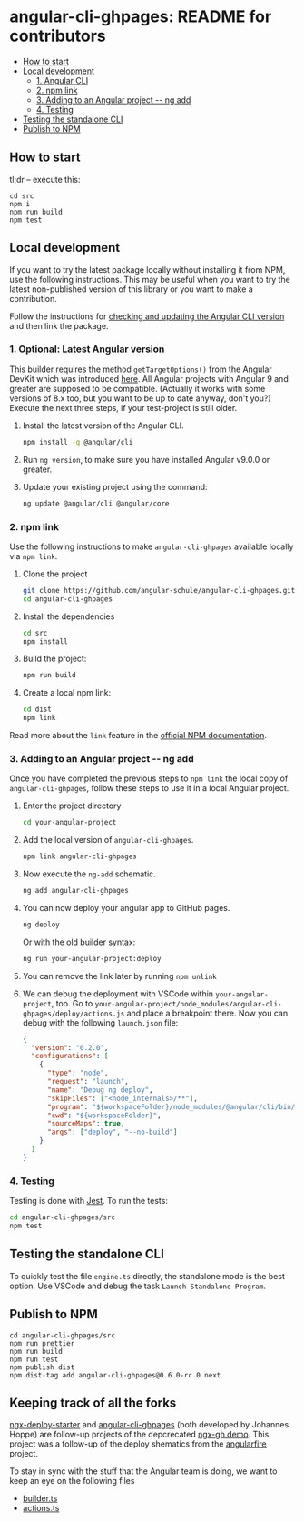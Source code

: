 # angular-cli-ghpages: README for contributors

- [How to start](#how-to-start)
- [Local development](#local-development)
  - [1. Angular CLI](#1-angular-cli)
  - [2. npm link](#2-npm-link)
  - [3. Adding to an Angular project -- ng add](#3-adding-to-an-angular-project----ng-add)
  - [4. Testing](#4-testing)
- [Testing the standalone CLI](#testing-the-standalone-cli)
- [Publish to NPM](#publish-to-npm)

## How to start

tl;dr – execute this:

```
cd src
npm i
npm run build
npm test
```

## Local development

If you want to try the latest package locally without installing it from NPM, use the following instructions.
This may be useful when you want to try the latest non-published version of this library or you want to make a contribution.

Follow the instructions for [checking and updating the Angular CLI version](#angular-cli) and then link the package.

### 1. Optional: Latest Angular version

This builder requires the method `getTargetOptions()` from the Angular DevKit which was introduced [here](https://github.com/angular/angular-cli/pull/13825/files).
All Angular projects with Angular 9 and greater are supposed to be compatible. (Actually it works with some versions of 8.x too, but you want to be up to date anyway, don't you?)
Execute the next three steps, if your test-project is still older.

1. Install the latest version of the Angular CLI.

   ```sh
   npm install -g @angular/cli
   ```

2. Run `ng version`, to make sure you have installed Angular v9.0.0 or greater.

3. Update your existing project using the command:

   ```sh
   ng update @angular/cli @angular/core
   ```

### 2. npm link

Use the following instructions to make `angular-cli-ghpages` available locally via `npm link`.

1. Clone the project

   ```sh
   git clone https://github.com/angular-schule/angular-cli-ghpages.git
   cd angular-cli-ghpages
   ```

2. Install the dependencies

   ```sh
   cd src
   npm install
   ```

3. Build the project:

   ```sh
   npm run build
   ```

4. Create a local npm link:

   ```sh
   cd dist
   npm link
   ```

Read more about the `link` feature in the [official NPM documentation](https://docs.npmjs.com/cli/link).

### 3. Adding to an Angular project -- ng add

Once you have completed the previous steps to `npm link` the local copy of `angular-cli-ghpages`, follow these steps to use it in a local Angular project.

1. Enter the project directory

   ```sh
   cd your-angular-project
   ```

2. Add the local version of `angular-cli-ghpages`.

   ```sh
   npm link angular-cli-ghpages
   ```

3. Now execute the `ng-add` schematic.

   ```sh
   ng add angular-cli-ghpages
   ```

4. You can now deploy your angular app to GitHub pages.

   ```sh
   ng deploy
   ```

   Or with the old builder syntax:

   ```sh
   ng run your-angular-project:deploy
   ```

5. You can remove the link later by running `npm unlink`

6. We can debug the deployment with VSCode within `your-angular-project`, too.
   Go to `your-angular-project/node_modules/angular-cli-ghpages/deploy/actions.js` and place a breakpoint there.
   Now you can debug with the following `launch.json` file:

   ```json
   {
     "version": "0.2.0",
     "configurations": [
       {
         "type": "node",
         "request": "launch",
         "name": "Debug ng deploy",
         "skipFiles": ["<node_internals>/**"],
         "program": "${workspaceFolder}/node_modules/@angular/cli/bin/ng",
         "cwd": "${workspaceFolder}",
         "sourceMaps": true,
         "args": ["deploy", "--no-build"]
       }
     ]
   }
   ```

### 4. Testing

Testing is done with [Jest](https://jestjs.io/).
To run the tests:

```sh
cd angular-cli-ghpages/src
npm test
```

## Testing the standalone CLI

To quickly test the file `engine.ts` directly, the standalone mode is the best option.
Use VSCode and debug the task `Launch Standalone Program`.

## Publish to NPM

```
cd angular-cli-ghpages/src
npm run prettier
npm run build
npm run test
npm publish dist
npm dist-tag add angular-cli-ghpages@0.6.0-rc.0 next
```

## Keeping track of all the forks

[ngx-deploy-starter](https://github.com/angular-schule/ngx-deploy-starter/) and
[angular-cli-ghpages](https://github.com/angular-schule/angular-cli-ghpages/) (both developed by Johannes Hoppe) are follow-up projects of the depcrecated [ngx-gh demo](https://github.com/mgechev/ngx-gh).
This project was a follow-up of the deploy shematics from the [angularfire](https://github.com/angular/angularfire/) project.

To stay in sync with the stuff that the Angular team is doing, we want to keep an eye on the following files

- [builder.ts](https://github.com/angular/angularfire/blob/master/src/schematics/deploy/builder.ts)
- [actions.ts](https://github.com/angular/angularfire/blob/master/src/schematics/deploy/actions.ts)
